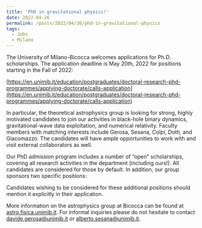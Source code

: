 ```yaml
---
title: 'PhD in gravitational physics!'
date: 2022-04-26
permalink: /posts/2022/04/26/phd-in-gravitational-physics
tags:
  - Jobs
  - Milano
---
```


The University of Milano-Bicocca welcomes applications for Ph.D. scholarships. The application deadline is May 20th, 2022 for positions starting in the Fall of 2022:

[https://en.unimib.it/education/postgraduates/doctoral-research-phd-programmes/applying-doctorate/calls-application](<https://en.unimib.it/education/postgraduates/doctoral-research-phd-programmes/applying-doctorate/calls-application>)

In particular, the theoretical astrophysics group is looking for strong, highly motivated candidates to join our activities in black-hole binary dynamics, gravitational-wave data exploitation, and numerical relativity. Faculty members with matching interests include Gerosa, Sesana, Colpi, Dotti, and Giacomazzo. The candidates will have ample opportunities to work with and visit external collaborators as well. 

Our PhD admission program includes a number of “open” scholarships, covering all research activities in the department (including ours!). All candidates are considered for those by default. In addition, our group sponsors two specific positions:

Candidates wishing to be considered for these additional positions should mention it explicitly in their application.

More information on the astrophysics group at Bicocca can be found at [astro.fisica.unimib.it](<http://astro.fisica.unimib.it/>). For informal inquiries please do not hesitate to contact [davide.gerosa@unimib.it](<mailto:davide.gerosa@unimib.it>) or [alberto.sesana@unimib.it](<mailto:alberto.sesana@unimib.it>).

